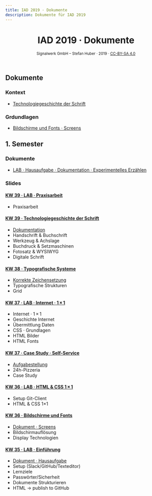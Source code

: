 ```yaml
---
title: IAD 2019 · Dokumente
description: Dokumente für IAD 2019
---
```


<header>

# IAD 2019 · Dokumente

<small>Signalwerk GmbH – Stefan Huber · 2019 · [CC-BY-SA 4.0](https://creativecommons.org/licenses/by-sa/4.0/)</small>

</header>


<!--
#### Dokumentation

* [Internet · Grundlagen](/grundlagen/)
* [Fonts · Eigenschaften](/font-anatomy/)
* [Fonts · Verwendung](/font-use/)
* [Fonts · Darstellung](/font-rendering/)
* [Screens](/screens/)
* [Interaktion · Navigation](/navigation/)
* [Technologiegeschichte der Schrift](/font-technology/)
* [Lokalisierung · Internationalisierung](/global-content/)

-->


## Dokumente

### Kontext
* [Technologiegeschichte der Schrift](https://signalwerk.github.io/learn.interaction/articles/font-history)

### Grdundlagen
* [Bildschirme und Fonts · Screens](https://signalwerk.github.io/learn.interaction/articles/screens/)



## 1. Semester
### Dokumente
* [LAB · Hausaufgabe · Dokumentation · Experimentelles Erzählen](./exercise-exp-story/)

### Slides

<div class='slide-list'>


#### [KW 39 · LAB · Praxisarbeit](https://signalwerk.github.io/IAD.LAB.SLD/data/2019/KW39-2019/)
* Praxisarbeit


#### [KW 39 · Technologiegeschichte der Schrift](https://signalwerk.github.io/IAD.LAB.SLD/data/2019/KW39-font-technology/)

* [Dokumentation](https://signalwerk.github.io/learn.interaction/articles/font-history/)
* Handschrift & Buchschrift
* Werkzeug & Achslage
* Buchdruck & Setzmaschinen
* Fotosatz & WYSIWYG
* Digitale Schrift



#### [KW 38 · Typografische Systeme](https://signalwerk.github.io/IAD.LAB.SLD/data/2019/KW38-IAD2019-TypeSystem/)

* [Korrekte Zeichensetzung](https://webtypo.signalwerk.ch/)
* Typografische Strukturen
* Grid




#### [KW 37 · LAB · Internet · 1 × 1](https://signalwerk.github.io/IAD.LAB.SLD/data/2019/KW37-2019/)

* Internet · 1 × 1
* Geschichte Internet
* Übermittlung Daten
* CSS · Grundlagen
* HTML Bilder
* HTML Fonts
<!-- * [Task · Telegraf](./task-telegraph-isdn) -->



#### [KW 37 · Case Study · Self-Service](https://signalwerk.github.io/IAD.LAB.SLD/data/2019/KW37-case-study/)

* [Aufgabestellung](https://github.com/logrinto/IAD2017-2019.self-service)
* 24h-Pizzeria
* Case Study


#### [KW 36 · LAB · HTML & CSS 1 × 1](https://signalwerk.github.io/IAD.LAB.SLD/data/2019/KW36-2019/)
* Setup Git-Client
* HTML & CSS 1×1

#### [KW 36 · Bildschirme und Fonts](https://signalwerk.github.io/IAD.LAB.SLD/data/2019/KW36-2019-screens/)
* [Dokument · Screens](https://signalwerk.github.io/learn.interaction/articles/screens/)
* Bildschirmauflösung
* Display Technologien



#### [KW 35 · LAB · Einführung](https://signalwerk.github.io/IAD.LAB.SLD/data/2019/KW35/)
* [Dokument · Hausaufgabe](./exercise-exp-story/)
* Setup (Slack/GitHub/Texteditor)
* Lernziele
* Passwörter/Sicherheit
* Dokumente Strukturieren
* HTML → publish to GitHub



</div>




<br>
<br>
